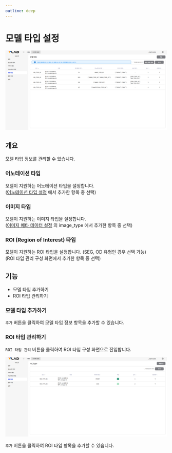 ```yaml
---
outline: deep
---
```


# 모델 타입 설정

![모델 타입](/public/ko/project/project-settings-model-type.png)


## 개요
모델 타입 정보를 관리할 수 있습니다.

### 어노테이션 타입
모델이 지원하는 어노테이션 타입을 설정합니다.  
([어노테이션 타입 설정](./project-settings-annotation-type) 에서 추가한 항목 중 선택)

### 이미지 타입
모델이 지원하는 이미지 타입을 설정합니다.  
([이미지 메타 데이터 설정](./project-settings-image-meta) 의 image_type 에서 추가한 항목 중 선택)

### ROI (Region of Interest) 타입
모델이 지원하는 ROI 타입을 설정합니다. (SEG, OD 유형인 경우 선택 가능)  
(ROI 타입 관리 구성 화면에서 추가한 항목 중 선택)

## 기능
- 모델 타입 추가하기
- ROI 타입 관리하기

### 모델 타입 추가하기
`추가` 버튼을 클릭하여 모델 타입 정보 항목을 추가할 수 있습니다.

### ROI 타입 관리하기
`ROI 타입 관리` 버튼을 클릭하여 ROI 타입 구성 화면으로 진입합니다.

![ROI 타입](/public/ko/project/project-settings-model-type-roi-type.png)

`추가` 버튼을 클릭하여 ROI 타입 항목을 추가할 수 있습니다.


